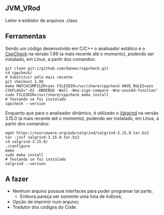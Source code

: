 ## JVM_VRod

Leitor e exibidor de arquivos .class

## Ferramentas

Sendo um código desenvolvido em C/C++ o analisador estático é o [CppCheck](https://github.com/danmar/cppcheck) na versão 1.89 (a mais recente até o momento), podendo ser instalado, em Linux, a partir dos comandos:

```
git clone git://github.com/danmar/cppcheck.git
cd cppcheck/
# Substituir pela mais recente
git checkout 1.89
make MATCHCOMPILER=yes FILESDIR=/usr/share/cppcheck HAVE_RULES=yes CXXFLAGS="-O2 -DNDEBUG -Wall -Wno-sign-compare -Wno-unused-function"
sudo FILESDIR=/usr/share/cppcheck make install
# Testando se foi instalado
cppcheck --version
```

Enquanto que para o analisador dinâmico, é utilizado o [Valgrind](http://www.valgrind.org/) na versão 3.15.0 (a mais recente até o momento), podendo ser instalado, em Linux, a partir dos comandos:

```
wget https://sourceware.org/pub/valgrind/valgrind-3.15.0.tar.bz2
tar -jxvf valgrind-3.15.0.tar.bz2
cd valgrind-3.15.0/
./configure
make
sudo make install
# Testando se foi instalado
valgrind --version
```

## A fazer

- Nenhum arquivo possuia interfaces para poder programar tal parte;
    - Embora pareça ser somente uma lista de índices;
- Opção de imprimir num arquivo;
- Tradutor dos códigos do Code.

